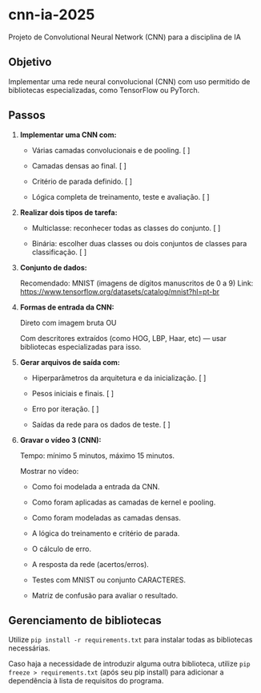 # cnn-ia-2025

Projeto de Convolutional Neural Network (CNN) para a disciplina de IA

## Objetivo

Implementar uma rede neural convolucional (CNN) com uso permitido de bibliotecas especializadas, como TensorFlow ou PyTorch.

## Passos

1. **Implementar uma CNN com:**

   - Várias camadas convolucionais e de pooling. [ ]

   - Camadas densas ao final. [ ]

   - Critério de parada definido. [ ]

   - Lógica completa de treinamento, teste e avaliação. [ ]

2. **Realizar dois tipos de tarefa:**

   - Multiclasse: reconhecer todas as classes do conjunto. [ ]

   - Binária: escolher duas classes ou dois conjuntos de classes para classificação. [ ]

3. **Conjunto de dados:**

   Recomendado: MNIST (imagens de dígitos manuscritos de 0 a 9)
   Link: https://www.tensorflow.org/datasets/catalog/mnist?hl=pt-br

4. **Formas de entrada da CNN:**

   Direto com imagem bruta
   OU

   Com descritores extraídos (como HOG, LBP, Haar, etc) — usar bibliotecas especializadas para isso.

5. **Gerar arquivos de saída com:**

   - Hiperparâmetros da arquitetura e da inicialização. [ ]

   - Pesos iniciais e finais. [ ]

   - Erro por iteração. [ ]

   - Saídas da rede para os dados de teste. [ ]

6. **Gravar o vídeo 3 (CNN):**

   Tempo: mínimo 5 minutos, máximo 15 minutos.

   Mostrar no vídeo:

   - Como foi modelada a entrada da CNN.

   - Como foram aplicadas as camadas de kernel e pooling.

   - Como foram modeladas as camadas densas.

   - A lógica do treinamento e critério de parada.

   - O cálculo de erro.

   - A resposta da rede (acertos/erros).

   - Testes com MNIST ou conjunto CARACTERES.

   - Matriz de confusão para avaliar o resultado.

## Gerenciamento de bibliotecas

Utilize `pip install -r requirements.txt` para instalar todas as bibliotecas necessárias.

Caso haja a necessidade de introduzir alguma outra biblioteca, utilize
`pip freeze > requirements.txt` (após seu pip install) para adicionar a dependência à lista de requisitos do programa.
